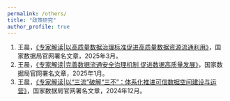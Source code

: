```yaml
---
permalink: /others/
title: "政策研究"
author_profile: true
---
```


1. 王晨，[《专家解读|以高质量数据治理标准促进高质量数据资源流通利用》](https://mp.weixin.qq.com/s/YPg8zDECf8HFRoEd1708zg)，国家数据局官网署名文章，2025年3月。
2. 王晨，[《专家解读|完善数据流通安全治理机制 促进数据高质量发展》](https://mp.weixin.qq.com/s/tnUydeOBWBE4R8oH3kPbWA)，国家数据局官网署名文章，2025年1月。
3. 王晨，[《专家解读|以“三流”破解“三不”：体系化推进可信数据空间建设与运营》](https://mp.weixin.qq.com/s/o4U_P50Ny8SjMYuPZ5IVcA)，国家数据局官网署名文章，2024年12月。
